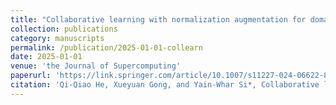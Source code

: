 ```yaml
---
title: "Collaborative learning with normalization augmentation for domain generalization in time series classification"
collection: publications
category: manuscripts
permalink: /publication/2025-01-01-collearn
date: 2025-01-01
venue: 'the Journal of Supercomputing'
paperurl: 'https://link.springer.com/article/10.1007/s11227-024-06622-8'
citation: 'Qi-Qiao He, Xueyuan Gong, and Yain-Whar Si*, Collaborative learning with normalization augmentation for domain generalization in time series classification, the Journal of Supercomputing, 2025, 81: 114.'
---
```

